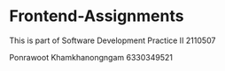 ﻿# Frontend-Assignments

This is part of Software Development Practice II 2110507

Ponrawoot Khamkhanongngam 6330349521
